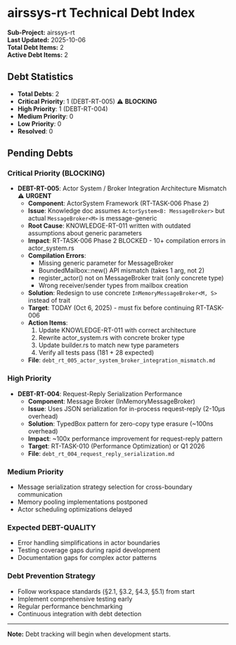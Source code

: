 # airssys-rt Technical Debt Index

**Sub-Project:** airssys-rt  
**Last Updated:** 2025-10-06  
**Total Debt Items:** 2  
**Active Debt Items:** 2  

## Debt Statistics

- **Total Debts**: 2
- **Critical Priority**: 1 (DEBT-RT-005) ⚠️ **BLOCKING**
- **High Priority**: 1 (DEBT-RT-004)
- **Medium Priority**: 0
- **Low Priority**: 0
- **Resolved**: 0

## Pending Debts

### Critical Priority (BLOCKING)

- **DEBT-RT-005**: Actor System / Broker Integration Architecture Mismatch ⚠️ **URGENT**
  - **Component**: ActorSystem Framework (RT-TASK-006 Phase 2)
  - **Issue**: Knowledge doc assumes `ActorSystem<B: MessageBroker>` but actual `MessageBroker<M>` is message-generic
  - **Root Cause**: KNOWLEDGE-RT-011 written with outdated assumptions about generic parameters
  - **Impact**: RT-TASK-006 Phase 2 BLOCKED - 10+ compilation errors in actor_system.rs
  - **Compilation Errors**:
    - Missing generic parameter for MessageBroker<M>
    - BoundedMailbox::new() API mismatch (takes 1 arg, not 2)
    - register_actor() not on MessageBroker trait (only concrete type)
    - Wrong receiver/sender types from mailbox creation
  - **Solution**: Redesign to use concrete `InMemoryMessageBroker<M, S>` instead of trait
  - **Target**: TODAY (Oct 6, 2025) - must fix before continuing RT-TASK-006
  - **Action Items**:
    1. Update KNOWLEDGE-RT-011 with correct architecture
    2. Rewrite actor_system.rs with concrete broker type
    3. Update builder.rs to match new type parameters
    4. Verify all tests pass (181 + 28 expected)
  - **File**: `debt_rt_005_actor_system_broker_integration_mismatch.md`

### High Priority

- **DEBT-RT-004**: Request-Reply Serialization Performance
  - **Component**: Message Broker (InMemoryMessageBroker)
  - **Issue**: Uses JSON serialization for in-process request-reply (2-10μs overhead)
  - **Solution**: TypedBox pattern for zero-copy type erasure (~100ns overhead)
  - **Impact**: ~100x performance improvement for request-reply pattern
  - **Target**: RT-TASK-010 (Performance Optimization) or Q1 2026
  - **File**: `debt_rt_004_request_reply_serialization.md`

### Medium Priority

- Message serialization strategy selection for cross-boundary communication
- Memory pooling implementations postponed
- Actor scheduling optimizations delayed

### Expected DEBT-QUALITY
- Error handling simplifications in actor boundaries
- Testing coverage gaps during rapid development
- Documentation gaps for complex actor patterns

### Debt Prevention Strategy
- Follow workspace standards (§2.1, §3.2, §4.3, §5.1) from start
- Implement comprehensive testing early
- Regular performance benchmarking
- Continuous integration with debt detection

---
**Note:** Debt tracking will begin when development starts.